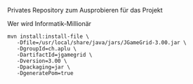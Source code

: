 Privates Repository zum Ausprobieren für das Projekt

Wer wird Informatik-Millionär


```
mvn install:install-file \
   -Dfile=/usr/local/share/java/jars/JGameGrid-3.00.jar \
   -DgroupId=ch.aplu \
   -DartifactId=jgamegrid \
   -Dversion=3.00 \
   -Dpackaging=jar \
   -DgeneratePom=true
```
